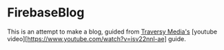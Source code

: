 # FirebaseBlog

This is an attempt to make a blog, guided from
[Traversy Media's](https://www.youtube.com/channel/UC29ju8bIPH5as8OGnQzwJyA) [youtube video][https://www.youtube.com/watch?v=isv22nnl-ae] guide.
